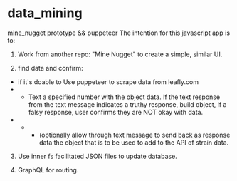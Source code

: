 # data_mining
mine_nugget prototype &amp;&amp; puppeteer 
The intention for this javascript app is to:

1) Work from another repo: "Mine Nugget" to create a simple, similar UI.

2) find data and confirm: 
* if it's doable to Use puppeteer to scrape data from leafly.com
* * Text a specified number with the object data. If the text response from the text message indicates a truthy response, build object, if a falsy response, user confirms they are NOT okay with data.
* * * (optionally allow through text message to send back as response data the object that is to be used to add to the API of strain data.

3) Use inner fs facilitated JSON files to update database.

4) GraphQL for routing.
